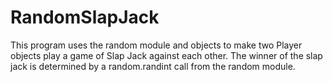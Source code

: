 # RandomSlapJack
This program uses the random module and objects to make two Player objects play a game of Slap Jack against each other. The winner of the slap jack is determined by a random.randint call from the random module.
